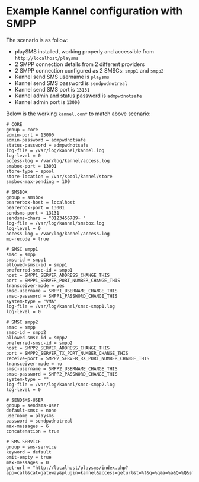 # Example Kannel configuration with SMPP

The scenario is as follow:

* playSMS installed, working properly and accessible from `http://localhost/playsms`
* 2 SMPP connection details from 2 different providers
* 2 SMPP connection configured as 2 SMSCs: `smpp1` and `smpp2`
* Kannel send SMS username is `playsms`
* Kannel send SMS password is `sendpwdnotreal`
* Kannel send SMS port is `13131`
* Kannel admin and status password is `admpwdnotsafe`
* Kannel admin port is `13000`

Below is the working `kannel.conf` to match above scenario:

```
# CORE
group = core
admin-port = 13000
admin-password = admpwdnotsafe
status-password = admpwdnotsafe
log-file = /var/log/kannel/kannel.log
log-level = 0
access-log = /var/log/kannel/access.log
smsbox-port = 13001
store-type = spool
store-location = /var/spool/kannel/store
smsbox-max-pending = 100

# SMSBOX
group = smsbox
bearerbox-host = localhost
bearerbox-port = 13001
sendsms-port = 13131
sendsms-chars = "0123456789+ "
log-file = /var/log/kannel/smsbox.log
log-level = 0
access-log = /var/log/kannel/access.log
mo-recode = true

# SMSC smpp1
smsc = smpp
smsc-id = smpp1
allowed-smsc-id = smpp1
preferred-smsc-id = smpp1
host = SMPP1_SERVER_ADDRESS_CHANGE_THIS
port = SMPP1_SERVER_PORT_NUMBER_CHANGE_THIS
transceiver-mode = yes
smsc-username = SMPP1_USERNAME_CHANGE_THIS
smsc-password = SMPP1_PASSWORD_CHANGE_THIS
system-type = "VMA"
log-file = /var/log/kannel/smsc-smpp1.log
log-level = 0

# SMSC smpp2
smsc = smpp
smsc-id = smpp2
allowed-smsc-id = smpp2
preferred-smsc-id = smpp2
host = SMPP2_SERVER_ADDRESS_CHANGE_THIS
port = SMPP2_SERVER_TX_PORT_NUMBER_CHANGE_THIS
receive-port = SMPP2_SERVER_RX_PORT_NUMBER_CHANGE_THIS
transceiver-mode = no
smsc-username = SMPP2_USERNAME_CHANGE_THIS
smsc-password = SMPP2_PASSWORD_CHANGE_THIS
system-type = ""
log-file = /var/log/kannel/smsc-smpp2.log
log-level = 0

# SENDSMS-USER
group = sendsms-user
default-smsc = none
username = playsms
password = sendpwdnotreal
max-messages = 6
concatenation = true

# SMS SERVICE
group = sms-service
keyword = default
omit-empty = true
max-messages = 0
get-url = "http://localhost/playsms/index.php?app=call&cat=gateway&plugin=kannel&access=geturl&t=%t&q=%q&a=%a&Q=%Q&smsc=%i"
```
